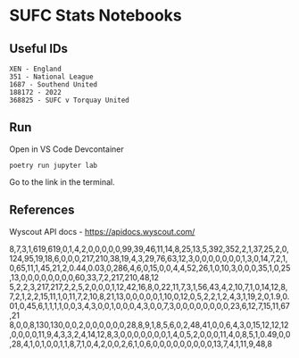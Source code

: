 # SUFC Stats Notebooks

## Useful IDs
```
XEN - England
351 - National League
1687 - Southend United
188172 - 2022
368825 - SUFC v Torquay United
```

## Run
Open in VS Code Devcontainer

```
poetry run jupyter lab
```

Go to the link in the terminal.

## References

Wyscout API docs - https://apidocs.wyscout.com/



8,7,3,1,619,619,0,1,4,2,0,0,0,0,0,99,39,46,11,14,8,25,13,5,392,352,2,1,37,25,2,0,124,95,19,18,6,0,0,0,217,210,38,19,4,3,29,76,63,12,3,0,0,0,0,0,0,0,1,3,0,14,7,2,1,0,65,11,1,45,21,2,0.44,0.03,0,286,4,6,0,15,0,0,4,4,52,26,1,0,10,3,0,0,0,35,1,0,25,13,0,0,0,0,0,0,0,0,60,33,7,2,217,210,48,12
5,2,2,3,217,217,2,2,5,2,0,0,0,1,12,42,16,8,0,22,11,7,3,1,56,43,4,2,10,7,1,0,14,12,8,7,2,1,2,2,15,11,1,0,11,7,2,10,8,21,13,0,0,0,0,0,1,10,0,12,0,5,2,2,1,2,4,3,1,19,2,0,1.9,0.01,0,45,6,1,1,1,1,0,0,3,4,3,0,0,1,0,0,0,4,3,0,0,7,3,0,0,0,0,0,0,0,0,23,6,12,7,15,11,67,21
8,0,0,8,130,130,0,0,2,0,0,0,0,0,0,28,8,9,1,8,5,6,0,2,48,41,0,0,6,4,3,0,15,12,12,12,0,0,0,0,11,9,4,3,3,2,4,14,12,8,3,0,0,0,0,0,0,0,1,4,0,5,2,0,0,0,11,4,0,8,5,1,0.49,0,0,28,4,1,0,1,0,0,1,1,8,7,1,0,4,2,0,0,2,6,1,0,6,0,0,0,0,0,0,0,0,0,13,7,4,1,11,9,48,8
